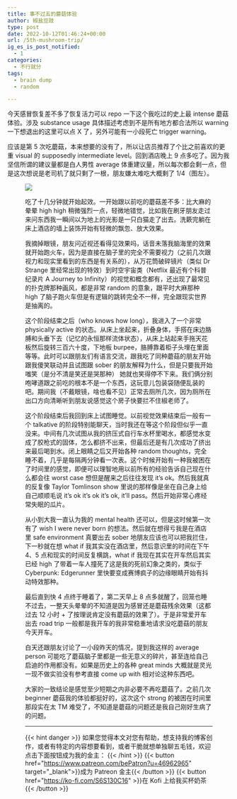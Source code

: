 ```yaml
---
title: 事不过五的蘑菇体验
author: 椒盐豆豉
type: post
date: 2022-10-12T01:46:24+00:00
url: /5th-mushroom-trip/
ig_es_is_post_notified:
  - 1
categories:
  - 不行就分
tags:
  - brain dump
  - random

---
```


今天感冒恢复差不多了恢复活力可以 repo 一下这个我吃过的史上最 intense 蘑菇体验。涉及 substance usage 具体描述考虑到不是所有地方都合法所以 warning 一下想退出的这里可以点 X 了，另外可能有一小段死亡 trigger warning。

<!--more-->

应该是第 5 次吃蘑菇，本来想要的没有了，所以让店员推荐了个比之前喜欢的更重 visual 的 supposedly intermediate level。回到酒店晚上 9 点多吃了。因为我坚信所谓的建议量都是白人男性 average 体重建议量，所以每次都会剩一点，但是这次想说是老司机了就只剩了一根，朋友嫌太难吃大概剩了 1/4（图左）。<figure class="wp-block-image size-large">

![](https://media.douchi.space/douchi/media_attachments/files/109/152/438/689/917/849/original/b6519f2781d0243f.png)

吃了十几分钟就开始起效。一开始跟以前吃的蘑菇差不多：比大麻的晕晕 high high 稍微强烈一点，轻微地错觉，比如我在刷牙朋友走过来问东西我一瞬间以为地上的光影是一只白猫走了出去。洗簌完躺在床上酒店的墙上装饰开始有轻微的飘忽、放大效果。

我摘掉眼镜，朋友问近视还看得见效果吗，话音未落我脑海里的效果就开始跑火车，因为是直接在脑子里的完全不需要视力（之前几次跟视力和现实里看到的东西是有关系的），从万花筒破碎镜片（类似 Dr Strange 里经常出现的特效）到时空宇宙类（Netflix 最近有个科普纪录片 A Journey to Infinity）的视觉和概念都有，还出现了最常见的扑克牌那种画风，都是非常 random 的意象，跟平时大麻那种 high 了脑子跑火车但是有逻辑的跳转完全不一样，完全跟现实世界是抽离的。

这个阶段结束之后（who knows how long），我进入了一个非常 physically active 的状态。从床上坐起来，折叠身体，手搭在床边胳膊和头垂下去（记忆的永恒那样流体状态），从床上站起来手拖天花板然后旋转三百六十度，下地板 burpee，胳膊靠着柜子头埋在里面等等。此时可以跟朋友们有语言交流，跟我吃了同种蘑菇的朋友开始跟我傻笑联动并且试图跟 sober 的朋友解释为什么，但是只要我开始嗤笑（是分不清是笑还是哭那种） 她就也笑得停不下来。我们俩分别咆哮道跟之前吃的根本不是一个东西，这玩意儿包装袋随便乱装的吧。期间我（不戴眼镜，啥也看不见）正常去厕所几次，因为厕所在出口方向清晰听到朋友说感觉这个房子快要拦不住椒老师了。

这个阶段结束后我回到床上试图睡觉。以前视觉效果结束后一般有一个 talkative 的阶段特别能聊天，当时我还在等这个阶段但似乎一直没来。中间有几次试图从我的挤压式自行车水杯里喝水，都感觉水变成了胶枪式的固体，怎么都挤不出来，但最后还是有几次成功了挤出来最后喝到水。闭上眼睛之后又开始各种 random thoughts，完全睡不着，几乎是每隔两分钟看一次表。这个时候开始有一种我被困在了时间里的感觉，即便可以理智地用以前所有的经验告诉自己现在什么都会往 worst case 想但是醒来之后往往发现 it&#8217;s ok。然后我就真的反复像 Taylor Tomlinson show 里说的那样像是坐在自己身上给自己顺顺毛说 it&#8217;s ok it&#8217;s ok it&#8217;s ok, it&#8217;ll pass。然后开始非常心疼经常失眠的瓜片。

从小到大我一直认为我的 mental health 还可以，但是这时候第一次有了 wish I were never born 的想法。然后就在想得亏我是在酒店里 safe environment 真要出去 sober 地朋友应该也可以把我拦住，下一秒就在想 what if 我其实没在酒店里，然后意识里的时间在下午 4、5 点和现实的时间反复横跳，what if 我现在其实在开车然后其实已经 high 了带着一车人撞死了这是我的死前幻象之类的，类似于 Cyberpunk: Edgerunner 里快要变成赛博疯子的边缘眼睛开始有抖动特效那种。

最后直到快 4 点终于睡着了，第二天早上 8 点多就醒了，回笼也睡不过去，一整天头晕晕的不知道是因为感冒还是蘑菇残余效果（这都过去 12 小时 + 了按理说肯定没有蘑菇的效果了）。于是非常爱开车出去 road trip 一般都是我开车的我非常稳重地请求没吃蘑菇的朋友今天开车。

白天还跟朋友讨论了一小段昨天的情况，提到我这样的 average person 可能吃了蘑菇脑子里都是一些无意义的碎片，甚至连给自己启迪的作用都没有。如果是历史上的各种 great minds 大概就是灵光一现不做实验没有参考直接 come up with 相对论这种东西吧。

大家的一致结论是感觉至少短期之内非必要不再吃蘑菇了。之前几次 beginner 蘑菇我的体验都挺好的，这次这个 strong 的被困在时间里那段实在太 TM 难受了，不知道是蘑菇的问题还是我自己刚好生病了的问题。

---
{{< hint danger >}}
如果您觉得本文对您有帮助，想支持我的博客创作，或者有特定的内容想要看到，或者干脆就想单独聊五毛钱，欢迎点击下面按钮成为我的金主：
{{< /hint >}}
{{< button href="https://www.patreon.com/bePatron?u=46962965" target="_blank">}}成为 Patreon 金主{{< /button >}}
{{< button href="https://ko-fi.com/S6S130C16" >}}在 Kofi 上给我买杯奶茶{{< /button >}}